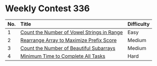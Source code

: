 # Weekly Contest 336

| No. | Title | Difficulty
|:---|:---|:---|
| 1 | [Count the Number of Vowel Strings in Range](https://leetcode.com/problems/count-the-number-of-vowel-strings-in-range/) | Easy
| 2 | [Rearrange Array to Maximize Prefix Score](https://leetcode.com/problems/rearrange-array-to-maximize-prefix-score/) | Medium
| 3 | [Count the Number of Beautiful Subarrays](https://leetcode.com/problems/count-the-number-of-beautiful-subarrays/) | Medium
| 4 | [Minimum Time to Complete All Tasks](https://leetcode.com/problems/minimum-time-to-complete-all-tasks/) | Hard